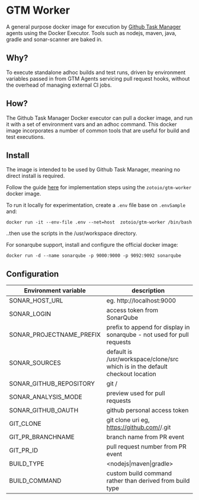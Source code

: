 # GTM Worker

A general purpose docker image for execution by [Github Task Manager](https://github.com/wyvern8/github-task-manager) agents using the Docker Executor.  Tools such as nodejs, maven, java, gradle and sonar-scanner are baked in.

## Why?
To execute standalone adhoc builds and test runs, driven by environment variables passed in from GTM Agents servicing pull request hooks, without the overhead of managing external CI jobs.

## How?
The Github Task Manager Docker executor can pull a docker image, and run it with a set of environment vars and an adhoc command.  This docker image incorporates a number of common tools that are useful for build and test executions.

## Install
The image is intended to be used by Github Task Manager, meaning no direct install is required.

Follow the guide [here](https://github.com/wyvern8/github-task-manager/wiki/Structure-of-.githubTaskManager.json#docker-options) for implementation steps using the `zotoio/gtm-worker` docker image.

To run it locally for experimentation, create a `.env` file base on `.envSample` and:

```
docker run -it --env-file .env --net=host  zotoio/gtm-worker /bin/bash
```
..then use the scripts in the /usr/workspace directory.

For sonarqube support, install and configure the official docker image:
```
docker run -d --name sonarqube -p 9000:9000 -p 9092:9092 sonarqube
```

## Configuration

| Environment variable | description |
| -------------------- | ----------- |
|SONAR_HOST_URL| eg. http://localhost:9000 |
|SONAR_LOGIN|access token from SonarQube|
|SONAR_PROJECTNAME_PREFIX| prefix to append for display in sonarqube - not used for pull requests |
|SONAR_SOURCES| default is /usr/workspace/clone/src which is in the default checkout location|
|SONAR_GITHUB_REPOSITORY| git <org>/<repo>|
|SONAR_ANALYSIS_MODE| preview used for pull requests |
|SONAR_GITHUB_OAUTH| github personal access token|
|GIT_CLONE| git clone uri eg, https://github.com/<org>/<repo>.git|
|GIT_PR_BRANCHNAME| branch name from PR event|
|GIT_PR_ID| pull request number from PR event|
|BUILD_TYPE|<nodejs\|maven\|gradle>|
|BUILD_COMMAND|custom build command rather than derived from build type|

